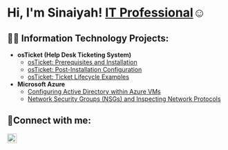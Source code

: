 <h1>Hi, I'm Sinaiyah!
<a href="https://www.linkedin.com/in/sinaiyahisrael">IT Professional</a>☺</h1>

<h2>👨‍💻 Information Technology Projects:</h2>

- <b>osTicket (Help Desk Ticketing System)</b>
  - [osTicket: Prerequisites and Installation](https://github.com/sinaiyahisrael12/osticket-prereqs)
  - [osTicket: Post-Installation Configuration](https://github.com/sinaiyahisrael12/post-install-config)
  - [osTicket: Ticket Lifecycle Examples](https://github.com/sinaiyahisrael12/ticket-lifecycle)
- <b>Microsoft Azure</b>
  - [Configuring Active Directory within Azure VMs](https://github.com/sinaiyahisrael12/configure-ad)
  - [Network Security Groups (NSGs) and Inspecting Network Protocols](https://github.com/sinaiyahisrael12/azure-network-protocols)

<h2>🤳Connect with me:</h2>

[<img align="left" alt="Josh | LinkedIn" width="22px" src="https://cdn.jsdelivr.net/npm/simple-icons@v3/icons/linkedin.svg" />][linkedin]

[linkedin]: https://www.linkedin.com/in/sinaiyahisrael
